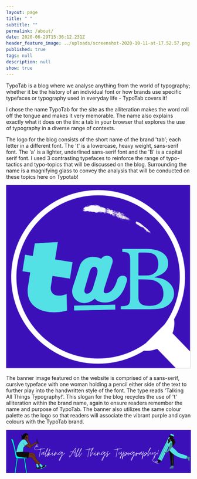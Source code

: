 ```yaml
---
layout: page
title: " "
subtitle: ""
permalink: /about/
date: 2020-06-29T15:36:12.231Z
header_feature_image: ../uploads/screenshot-2020-10-11-at-17.52.57.png
published: true
tags: null
description: null
show: true
---
```

TypoTab is a blog where we analyse anything from the world of typography; whether it be the history of an individual font or how brands use specific typefaces or typography used in everyday life - TypoTab covers it!

I chose the name TypoTab for the site as the alliteration makes the word roll off the tongue and makes it very memorable. The name also explains exactly what it does on the tin: a tab in your browser that explores the use of typography in a diverse range of contexts.

The logo for the blog consists of the short name of the brand 'tab'; each letter in a different font. The 't' is a lowercase, heavy weight, sans-serif font. The 'a' is a lighter, underlined sans-serif font and the 'B' is a capital serif font. I used 3 contrasting typefaces to reinforce the range of typo-tactics and typo-topics that will be discussed on the blog. Surrounding the name is a magnifying glass to convey the analysis that will be conducted on these topics here on Typotab!

![TypoTab Logo](../uploads/screenshot-2020-10-11-at-16.35.14.png "TypoTab Logo")

The banner image featured on the website is comprised of a sans-serif, cursive typeface with one woman holding a pencil either side of the text to further play into the handwritten style of the font. The type reads 'Talking All Things Typography!'. This slogan for the blog recycles the use of 't' alliteration within the brand name, again to ensure readers remember the name and purpose of TypoTab. The banner also utilizes the same colour palette as the logo so that readers will associate the vibrant purple and cyan colours with the TypoTab brand.

![TypoTab Banner Image](../uploads/screenshot-2020-10-11-at-15.59.29.png "TypoTab Banner Image")